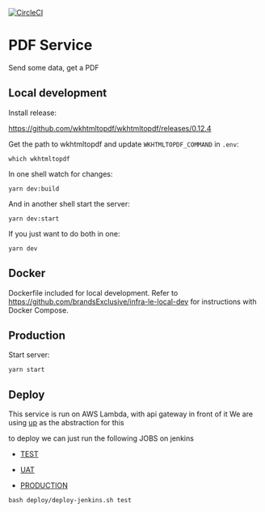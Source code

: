 [![CircleCI](https://circleci.com/gh/brandsExclusive/svc-pdf.svg?style=svg)](https://circleci.com/gh/brandsExclusive/svc-pdf)


# PDF Service

Send some data, get a PDF

## Local development

Install release:

https://github.com/wkhtmltopdf/wkhtmltopdf/releases/0.12.4

Get the path to wkhtmltopdf and update `WKHTMLTOPDF_COMMAND` in `.env`:

```
which wkhtmltopdf
```

In one shell watch for changes:

```
yarn dev:build
```

And in another shell start the server:

```
yarn dev:start
```

If you just want to do both in one:

```
yarn dev
```

## Docker

Dockerfile included for local development.  Refer to https://github.com/brandsExclusive/infra-le-local-dev for instructions with Docker Compose.

## Production

Start server:

```
yarn start
```

## Deploy

This service is run on AWS Lambda, with api gateway in front of it
We are using [up](https://up.docs.apex.sh/#introduction) as the abstraction for this

to deploy we can just run the following JOBS on jenkins

* [TEST](https://jenkins.luxgroup.com/job/release-test-pdf-svc/)

* [UAT](https://jenkins.luxgroup.com/job/release-uat-pdf-svc/)

* [PRODUCTION](https://jenkins.luxgroup.com/job/release-prod-pdf-svc/)

```
bash deploy/deploy-jenkins.sh test
```
